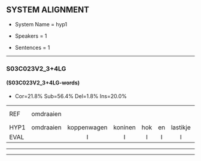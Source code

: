 
## SYSTEM ALIGNMENT

- System Name = hyp1

- Speakers = 1

- Sentences = 1

---

### S03C023V2_3+4LG

#### (S03C023V2_3+4LG-words)

- Cor=21.8%	Sub=56.4%	Del=1.8%	Ins=20.0%

|  |  |  |  |  |  |  |  |  |  |  |  |  |  |  |  |  |  |  |  |  |  |  |  |  |  |  |  |  |  |  |  |  |  |  |  |  |  |  |  |  |  |  |  |  |  |  |  |  |  |  |  |  |  |  |  |
|:--- |:---:|:---:|:---:|:---:|:---:|:---:|:---:|:---:|:---:|:---:|:---:|:---:|:---:|:---:|:---:|:---:|:---:|:---:|:---:|:---:|:---:|:---:|:---:|:---:|:---:|:---:|:---:|:---:|:---:|:---:|:---:|:---:|:---:|:---:|:---:|:---:|:---:|:---:|:---:|:---:|:---:|:---:|:---:|:---:|:---:|:---:|:---:|:---:|:---:|:---:|:---:|:---:|:---:|:---:|:---:|
| REF | omdraaien |  |  |  |  |  | poppenwagen | konijnenhok | elastiekje | ruziemaken | teddybeer | dierentuin | paddenstoelen | verstoppertje | wasmachine |  |  | fototoestel | toiletpapier | vrachtwagen | buurmannen | vogelkooi | olifant | * | schommelen | iedereen | schoenenwinkel*(schoenwinkel) | knutselen | ophangen | * | verjaardag | sprookjesboek | tandenborstel | lucifer |  |  | slaapkamer | ziekenhuis | * | * | nieuwsgierig |  |  | afblijven | kabouter | washandje | sneeuwwitje | goeiendag | vakantie | limonade | autorijden | eindelijk | familie | chocolade | *s |
| HYP1 | omdraaien | koppenwagen | koninen | hok | en | lastikje | ruzie | maken | dat | die | beer | dierenten | pade | stoelenverstoppertje | wasmachine | foto | toestel | twallit | papier | vrachtwagen | buurmannen | vogelkooi | olifat | schoea | schommelen | iderijn | schoenwienkul | knutselenophangen | ververjaarlag | sprookjesboek | dane | in | borstel | lucifer | slaapkaper | achterder | fe | kanas | n | nee | nieuwsgierig | afblaren | kabauter | washantje | snee | wietje | goeie | dag | vakantie | limonade | autoeden | eindelijk | familie |  | chocola |
| EVAL |  | I | I | I | I | I | S | S | S | S | S | S | S | S |  | I | I | S | S |  |  |  | S | S |  | S | S | S | S | S | S | S | S |  | I | I | S | S | S | S |  | I | I | S | S | S | S | S |  |  | S |  |  | D | S |
---

---
